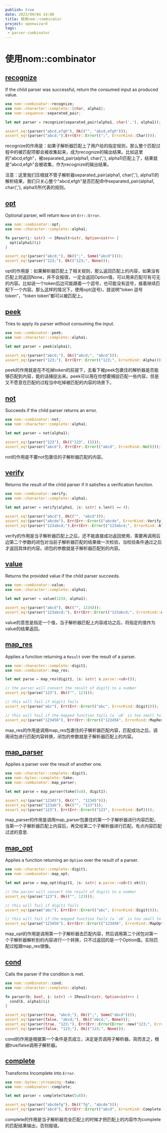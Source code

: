 ```yaml
---
publish: true
date: 2023/09/04 14:00
title: 使用nom::combinator
project: openwizard
tags:
 - parser-combinator
---
```


# 使用nom::combinator

## [recognize](https://docs.rs/nom/7.1.3/nom/combinator/fn.recognize.html)

If the child parser was successful, return the consumed input as produced value.

```rust
use nom::combinator::recognize;
use nom::character::complete::{char, alpha1};
use nom::sequence::separated_pair;

let mut parser = recognize(separated_pair(alpha1, char(','), alpha1));

assert_eq!(parser("abcd,efgh"), Ok(("", "abcd,efgh")));
assert_eq!(parser("abcd;"),Err(Err::Error((";", ErrorKind::Char))));
```

recognize的作用是：如果子解析器匹配上了用户给的指定规则，那么整个匹配过程中的被匹配项都会被收集起来，成为recognize的输出结果。比如这里的"abcd,efgh"，被separated_pair(alpha1, char(','), alpha1)匹配上了，结果就是"abcd,efgh"会被收集，作为recognize的输出结果。

注意：这里我们压根就不管子解析器separated_pair(alpha1, char(','), alpha1)的解析结果，我们只关心整个"abcd,efgh"是否匹配命中separated_pair(alpha1, char(','), alpha1)所代表的规则。

## [opt](https://docs.rs/nom/7.1.3/nom/combinator/fn.opt.html)

Optional parser, will return `None` on `Err::Error`.

```rust
use nom::combinator::opt;
use nom::character::complete::alpha1;

fn parser(i: &str) -> IResult<&str, Option<&str>> {
  opt(alpha1)(i)
}

assert_eq!(parser("abcd;"), Ok((";", Some("abcd"))));
assert_eq!(parser("123;"), Ok(("123;", None)));
```

opt的作用是：如果解析器匹配上了相关规则，那么返回匹配上的内容，如果没有匹配上则返回None，并不会报错，一定会返回Option值，可以用来匹配可有可无的内容。比如说一个token后边可能跟着一个逗号，也可能没有逗号，接着继续匹配下一个内容。那么这样的情况下，使用opt(逗号)，就说明”token 逗号 token”，“token token”都可以被匹配上。

## [peek](https://docs.rs/nom/7.1.3/nom/combinator/fn.peek.html)

Tries to apply its parser without consuming the input.

```rust
use nom::combinator::peek;
use nom::character::complete::alpha1;

let mut parser = peek(alpha1);

assert_eq!(parser("abcd;"), Ok(("abcd;", "abcd")));
assert_eq!(parser("123;"), Err(Err::Error(("123;", ErrorKind::Alpha))));
```

peek的作用就是在不吃掉token的前提下，去看下被peek包裹住的解析器是否能够匹配到内容，能的话捕捉出来。peek可以用在你想要捕捉匹配一些内容，但是又不愿意在匹配的过程当中吃掉被匹配的内容的场景下。

## [not](https://docs.rs/nom/7.1.3/nom/combinator/fn.not.html)

Succeeds if the child parser returns an error.

```rust
use nom::combinator::not;
use nom::character::complete::alpha1;

let mut parser = not(alpha1);

assert_eq!(parser("123"), Ok(("123", ())));
assert_eq!(parser("abcd"), Err(Err::Error(("abcd", ErrorKind::Not))));
```

not的作用是不要not包裹住的子解析器匹配的内容。

## [verify](https://docs.rs/nom/7.1.3/nom/combinator/fn.verify.html)

Returns the result of the child parser if it satisfies a verification function.

```rust
use nom::combinator::verify;
use nom::character::complete::alpha1;

let mut parser = verify(alpha1, |s: &str| s.len() == 4);

assert_eq!(parser("abcd"), Ok(("", "abcd")));
assert_eq!(parser("abcde"), Err(Err::Error(("abcde", ErrorKind::Verify))));
assert_eq!(parser("123abcd;"),Err(Err::Error(("123abcd;", ErrorKind::Alpha))));
```

verify的作用是当子解析器匹配上之后，还不能直接成功返回使用，需要再调用后边第二个参数的闭包对当前子解析器匹配的结果做一次检验，当校验条件通过之后才返回具体的内容。闭包的参数就是子解析器匹配到的内容。

## [value](https://docs.rs/nom/7.1.3/nom/combinator/fn.value.html)

Returns the provided value if the child parser succeeds.

```rust
use nom::combinator::value;
use nom::character::complete::alpha1;

let mut parser = value(1234, alpha1);

assert_eq!(parser("abcd"), Ok(("", 1234)));
assert_eq!(parser("123abcd;"), Err(Err::Error(("123abcd;", ErrorKind::Alpha))));
```

value的意思是指定一个值，当子解析器匹配上内容成功之后，将指定的值作为value的结果返回。

## [map_res](https://docs.rs/nom/7.1.3/nom/combinator/fn.map_res.html)

Applies a function returning a `Result` over the result of a parser.

```rust
use nom::character::complete::digit1;
use nom::combinator::map_res;

let mut parse = map_res(digit1, |s: &str| s.parse::<u8>());

// the parser will convert the result of digit1 to a number
assert_eq!(parse("123"), Ok(("", 123)));

// this will fail if digit1 fails
assert_eq!(parse("abc"), Err(Err::Error(("abc", ErrorKind::Digit))));

// this will fail if the mapped function fails (a `u8` is too small to hold `123456`)
assert_eq!(parse("123456"), Err(Err::Error(("123456", ErrorKind::MapRes))));
```

map_res的作用是调用map_res包裹住的子解析器匹配内容，匹配成功之后，调用闭包进行匹配内容转换，闭包的参数就是子解析器匹配上的内容。

## [map_parser](https://docs.rs/nom/7.1.3/nom/combinator/fn.map_parser.html)

Applies a parser over the result of another one.

```rust
use nom::character::complete::digit1;
use nom::bytes::complete::take;
use nom::combinator::map_parser;

let mut parse = map_parser(take(5u8), digit1);

assert_eq!(parse("12345"), Ok(("", "12345")));
assert_eq!(parse("123ab"), Ok(("", "123")));
assert_eq!(parse("123"), Err(Err::Error(("123", ErrorKind::Eof))));
```

map_parser的作用是调用map_parser包裹住的第一个子解析器进行内容匹配，当第一个子解析器匹配上内容后，再交给第二个子解析器进行匹配。有点内容匹配过滤的意思.

## [map_opt](https://docs.rs/nom/7.1.3/nom/combinator/fn.map_opt.html)

Applies a function returning an `Option` over the result of a parser.

```rust
use nom::character::complete::digit1;
use nom::combinator::map_opt;

let mut parse = map_opt(digit1, |s: &str| s.parse::<u8>().ok());

// the parser will convert the result of digit1 to a number
assert_eq!(parse("123"), Ok(("", 123)));

// this will fail if digit1 fails
assert_eq!(parse("abc"), Err(Err::Error(("abc", ErrorKind::Digit))));

// this will fail if the mapped function fails (a `u8` is too small to hold `123456`)
assert_eq!(parse("123456"), Err(Err::Error(("123456", ErrorKind::MapOpt))));
```

map_opt的作用是调用第一个子解析器去匹配内容，然后调用第二个闭包对第一个子解析器解析到的内容进行一个转换，只不过返回的是一个Option值。实际匹配过程跟map_res很像。

## [cond](https://docs.rs/nom/7.1.3/nom/combinator/fn.cond.html)

Calls the parser if the condition is met.

```rust
use nom::combinator::cond;
use nom::character::complete::alpha1;

fn parser(b: bool, i: &str) -> IResult<&str, Option<&str>> {
  cond(b, alpha1)(i)
}

assert_eq!(parser(true, "abcd;"), Ok((";", Some("abcd"))));
assert_eq!(parser(false, "abcd;"), Ok(("abcd;", None)));
assert_eq!(parser(true, "123;"), Err(Err::Error(Error::new("123;", ErrorKind::Alpha))));
assert_eq!(parser(false, "123;"), Ok(("123;", None)));
```

cond的作用是根据第一个条件是否成立，决定是否调用子解析器。简而言之，根据true/false调用子解析器。

## [complete](https://docs.rs/nom/7.1.3/nom/combinator/fn.complete.html)

Transforms Incomplete into `Error`.

```rust
use nom::bytes::streaming::take;
use nom::combinator::complete;

let mut parser = complete(take(5u8));

assert_eq!(parser("abcdefg"), Ok(("fg", "abcde")));
assert_eq!(parser("abcd"), Err(Err::Error(("abcd", ErrorKind::Complete))));
```

complete的作用是当子解析器完全匹配上的时候才把匹配上的内容作为complete的匹配结果输出，否则报错。
